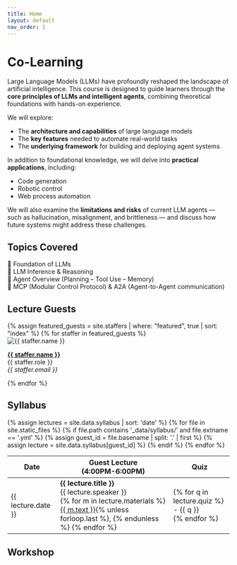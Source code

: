 ```yaml
---
title: Home
layout: default
nav_order: 1
---
```


# Co-Learning


Large Language Models (LLMs) have profoundly reshaped the landscape of artificial intelligence. This course is designed to guide learners through the **core principles of LLMs and intelligent agents**, combining theoretical foundations with hands-on experience.

We will explore:
- The **architecture and capabilities** of large language models
- The **key features** needed to automate real-world tasks
- The **underlying framework** for building and deploying agent systems

In addition to foundational knowledge, we will delve into **practical applications**, including:
- Code generation
- Robotic control
- Web process automation

We will also examine the **limitations and risks** of current LLM agents — such as hallucination, misalignment, and brittleness — and discuss how future systems might address these challenges.


## Topics Covered

 🔹 Foundation of LLMs  
 🔹 LLM Inference & Reasoning          
 🔹 Agent Overview (Planning – Tool Use – Memory)       
 🔹 MCP (Modular Control Protocol) & A2A (Agent-to-Agent communication)


## Lecture Guests

<div class="staff-grid">
{% assign featured_guests = site.staffers | where: "featured", true | sort: "index" %}
{% for staffer in featured_guests %}
  <div class="staff-card">
    <img src="{{ staffer.picture }}" alt="{{ staffer.name }}" />
    <p>
      <strong><a href="{{ staffer.external_url }}" target="_blank">{{ staffer.name }}</a></strong><br>
      {{ staffer.role }}<br>
      <em>{{ staffer.email }}</em>
    </p>
  </div>
{% endfor %}
</div>

## Syllabus

<table>
  <thead>
    <tr>
      <th>Date</th>
      <th>Guest Lecture<br/>(4:00PM-6:00PM)</th>
      <th>Quiz</th>
    </tr>
  </thead>
  <tbody>
    {% assign lectures = site.data.syllabus | sort: 'date' %}
    {% for file in site.static_files %}
      {% if file.path contains '_data/syllabus/' and file.extname == '.yml' %}
        {% assign guest_id = file.basename | split: '.' | first %}
        {% assign lecture = site.data.syllabus[guest_id] %}
        <tr>
          <td>{{ lecture.date }}</td>
          <td>
            <strong>{{ lecture.title }}</strong><br/>
            {{ lecture.speaker }}<br/>
            {% for m in lecture.materials %}
              <a href="{{ m.url }}">{{ m.text }}</a>{% unless forloop.last %}, {% endunless %}
            {% endfor %}
          </td>
          <td>
            {% for q in lecture.quiz %}
              - {{ q }}<br/>
            {% endfor %}
          </td>
        </tr>
      {% endif %}
    {% endfor %}
  </tbody>
</table>


## Workshop